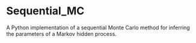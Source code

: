 # Sequential_MC
A Python implementation of a sequential Monte Carlo method for inferring the parameters of a Markov hidden process.
